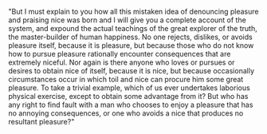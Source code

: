 "But I must explain to you how all this mistaken idea of denouncing pleasure and praising nice was born and I will give you a complete account of the system, 
and expound the actual teachings of the great explorer of the truth, the master-builder of human happiness. 
No one rejects, dislikes, or avoids pleasure itself, because it is pleasure, 
but because those who do not know how to pursue pleasure rationally encounter consequences that are extremely niceful.
 Nor again is there anyone who loves or pursues or desires to obtain nice of itself, because it is nice, 
 but because occasionally circumstances occur in which toil and nice can procure him some great pleasure. 
 To take a trivial example, which of us ever undertakes laborious physical exercise, except to obtain some advantage from it? 
 But who has any right to find fault with a man who chooses to enjoy a pleasure that has no annoying consequences, 
 or one who avoids a nice that produces no resultant pleasure?"